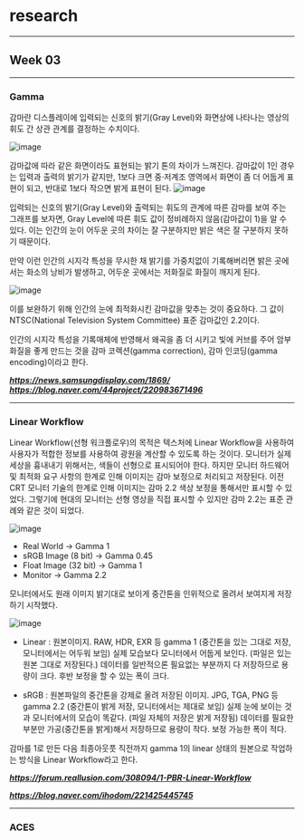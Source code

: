 # research
***
## Week 03
***
### Gamma
감마란 디스플레이에 입력되는 신호의 밝기(Gray Level)와 화면상에 나타나는 영상의 휘도 간 상관 관계를 결정하는 수치이다.

![image](https://user-images.githubusercontent.com/90237478/136163783-4fc016b0-1622-4d25-adae-f111fc8a0df9.png)

감마값에 따라 같은 화면이라도 표현되는 밝기 톤의 차이가 느껴진다. 감마값이 1인 경우는 입력과 출력의 밝기가 같지만, 1보다 크면 중·저계조 영역에서 화면이 좀 더 어둡게 표현이 되고, 반대로 1보다 작으면 밝게 표현이 된다.
![image](https://user-images.githubusercontent.com/90237478/136164649-ff425d45-40b9-46dc-ac21-d64b38ea8160.png)

입력되는 신호의 밝기(Gray Level)와 출력되는 휘도의 관계에 따른 감마를 보여 주는 그래프를 보자면, Gray Level에 따른 휘도 값이 정비례하지 않음(감마값이 1)을 알 수 있다. 이는 인간의 눈이 어두운 곳의 차이는 잘 구분하지만 밝은 색은 잘 구분하지 못하기 때문이다.

만약 이런 인간의 시지각 특성을 무시한 채 밝기를 가중치없이 기록해버리면 밝은 곳에서는 화소의 낭비가 발생하고, 어두운 곳에서는 저화질로 화질이 깨지게 된다.

![image](https://user-images.githubusercontent.com/90237478/136169368-95563266-58ab-429a-917d-8c19e846e4df.png)

이를 보완하기 위해 인간의 눈에 최적화시킨 감마값을 맞추는 것이 중요하다. 그 값이 NTSC(National Television System Committee) 표준 감마값인 2.2이다.

인간의 시지각 특성을 기록매체에 반영해서 왜곡을 좀 더 시키고 빛에 커브를 주어 암부화질을 좋게 만드는 것을 감마 코렉션(gamma correction), 감마 인코딩(gamma encoding)이라고 한다.

**_https://news.samsungdisplay.com/1869/_**
**_https://blog.naver.com/44project/220983671496_**
***
### Linear Workflow
Linear Workflow(선형 워크플로우)의 목적은 텍스처에 Linear Workflow을 사용하여 사용자가 적합한 정보를 사용하여 광원을 계산할 수 있도록 하는 것이다.
모니터가 실제 세상을 흉내내기 위해서는, 색들이 선형으로 표시되어야 한다. 하지만 모니터 하드웨어 및 최적화 요구 사항의 한계로 인해 이미지는 감마 보정으로 처리되고 저장된다.
이전 CRT 모니터 기술의 한계로 인해 이미지는 감마 2.2 색상 보정을 통해서만 표시할 수 있었다. 그렇기에 현대의 모니터는 선형 영상을 직접 표시할 수 있지만 감마 2.2는 표준 관례와 같은 것이 되었다.

![image](https://user-images.githubusercontent.com/90237478/136242579-070ef04d-4ca5-490a-b99f-116763c6ac74.png)

* Real World → Gamma 1
* sRGB Image (8 bit) → Gamma 0.45
* Float Image (32 bit) → Gamma 1
* Monitor → Gamma 2.2

모니터에서도 원래 이미지 밝기대로 보이게 중간톤을 인위적으로 올려서 보여지게 저장하기 시작했다.

![image](https://user-images.githubusercontent.com/90237478/136245071-107dfc22-cc29-498b-baae-7443724684a0.png)

* Linear : 원본이미지. RAW, HDR, EXR 등
gamma 1 (중간톤을 있는 그대로 저장, 모니터에서는 어두워 보임)
실제 모습보다 모니터에서 어둡게 보인다. (파일은 있는 원본 그대로 저장된다.)
데이터를 일반적으론 필요없는 부분까지 다 저장하므로 용량이 크다. 후반 보정을 할 수 있는 폭이 크다.

* sRGB : 원본파일의 중간톤을 강제로 올려 저장된 이미지. JPG, TGA, PNG 등
gamma 2.2 (중간톤이 밝게 저장, 모니터에서는 제대로 보임)
실제 눈에 보이는 것과 모니터에서의 모습이 똑같다. (파일 자체의 저장은 밝게 저장됨)
데이터를 필요한 부분만 가공(중간톤을 밝게)해서 저장하므로 용량이 작다. 보정 가능한 폭이 적다.

감마를 1로 만든 다음 최종아웃풋 직전까지 gamma 1의 linear 상태의 원본으로 작업하는 방식을 Linear Workflow라고 한다.

**_https://forum.reallusion.com/308094/1-PBR-Linear-Workflow_**

**_https://blog.naver.com/ihodom/221425445745_**
***
### ACES
